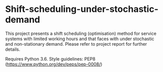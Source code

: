 # Shift-scheduling-under-stochastic-demand
This project presents a shift scheduling (optimisation) method for service systems with limited working hours and that faces with under stochastic and non-stationary demand. Please refer to project report for further details. 

Requires Python 3.6.
Style guidelines: PEP8 (https://www.python.org/dev/peps/pep-0008/)

